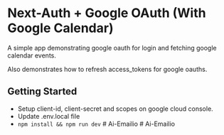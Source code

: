 # Next-Auth + Google OAuth (With Google Calendar)

A simple app demonstrating google oauth for login and fetching google calendar events.

Also demonstrates how to refresh access_tokens for google oauths.

## Getting Started

 - Setup client-id, client-secret and scopes on google cloud console.
 - Update .env.local file
 - `npm install && npm run dev`
#   A i - E m a i l i o  
 #   A i - E m a i l i o  
 